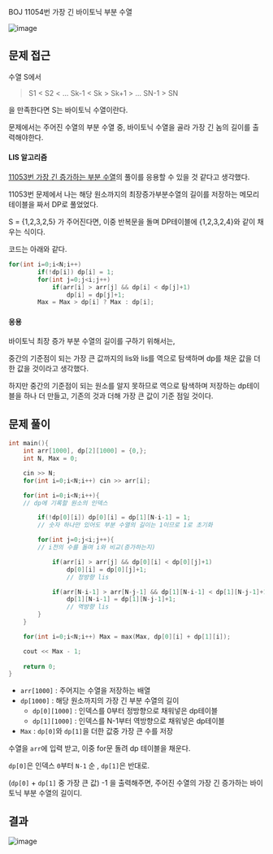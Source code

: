 BOJ 11054번 가장 긴 바이토닉 부분 수열

<img src="https://i.ibb.co/9s7xKVb/image.png" alt="image" border="0">

문제 접근
---

수열 S에서 
> S1 < S2 < ... Sk-1 < Sk > Sk+1 > ... SN-1 > SN

을 만족한다면 S는 바이토닉 수열이란다.

문제에서는 주어진 수열의 부분 수열 중, 바이토닉 수열을 골라 가장 긴 놈의 길이를 출력해야한다.

#### LIS 알고리즘
[11053번 가장 긴 증가하는 부분 수열](http://acmicpc.net/problem/11053)의 풀이를 응용할 수 있을 것 같다고 생각했다.

11053번 문제에서 나는 해당 원소까지의 최장증가부분수열의 길이를 저장하는 메모리 테이블을 짜서 DP로 풀었었다.

S = {1,2,3,2,5} 가 주어진다면,
이중 반복문을 돌며 DP테이블에 {1,2,3,2,4}와 같이 채우는 식이다.

코드는 아래와 같다.
```cpp
for(int i=0;i<N;i++)
        if(!dp[i]) dp[i] = 1;
        for(int j=0;j<i;j++)
            if(arr[i] > arr[j] && dp[i] < dp[j]+1) 
                dp[i] = dp[j]+1;
        Max = Max > dp[i] ? Max : dp[i];
```

#### 응용

바이토닉 최장 증가 부분 수열의 길이를 구하기 위해서는,

중간의 기준점이 되는 가장 큰 값까지의 lis와 
lis를 역으로 탐색하며 dp를 채운 값을 더한 값을 것이라고 생각했다.

하지만 중간의 기준점이 되는 원소를 알지 못하므로 역으로 탐색하며 저장하는 dp테이블을 하나 더 만들고, 기존의 것과 더해 가장 큰 값이 기준 점일 것이다.

문제 풀이
---
```cpp
int main(){
    int arr[1000], dp[2][1000] = {0,};
    int N, Max = 0;

    cin >> N;
    for(int i=0;i<N;i++) cin >> arr[i];

    for(int i=0;i<N;i++){
    // dp에 기록할 원소의 인덱스

        if(!dp[0][i]) dp[0][i] = dp[1][N-i-1] = 1;
        // 숫자 하나만 있어도 부분 수열의 길이는 1이므로 1로 초기화

        for(int j=0;j<i;j++){
        // i전의 수를 돌며 i와 비교(증가하는지) 

            if(arr[i] > arr[j] && dp[0][i] < dp[0][j]+1) 
                dp[0][i] = dp[0][j]+1;
                // 정방향 lis

            if(arr[N-i-1] > arr[N-j-1] && dp[1][N-i-1] < dp[1][N-j-1]+1) 
                dp[1][N-i-1] = dp[1][N-j-1]+1;
                // 역방향 lis
        }   
    }

    for(int i=0;i<N;i++) Max = max(Max, dp[0][i] + dp[1][i]);

    cout << Max - 1;
    
    return 0;
}
```

- `arr[1000]` : 주어지는 수열을 저장하는 배열
- `dp[1000]` : 해당 원소까지의 가장 긴 부분 수열의 길이
  - `dp[0][1000]` : 인덱스를 0부터 정방향으로 채워넣은 dp테이블
  - `dp[1][1000]` : 인덱스를 N-1부터 역방향으로 채워넣은 dp테이블
- `Max` : `dp[0]`와 `dp[1]`을 더한 값중 가장 큰 수를 저장

수열을 `arr`에 입력 받고, 이중 for문 돌려 dp 테이블을 채운다.

`dp[0]`은 인덱스 `0`부터 `N-1` 순 , `dp[1]`은 반대로.

(`dp[0]` + `dp[1]` 중 가장 큰 값) -1 을 출력해주면,
주어진 수열의 가장 긴 증가하는 바이토닉 부분 수열의 길이디.

결과
---
<img src="https://i.ibb.co/M26r2xQ/image.png" alt="image" border="0">